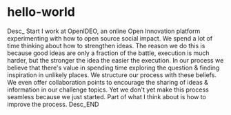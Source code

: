 # hello-world
Desc_ Start
I work at OpenIDEO, an online Open Innovation platform experimenting with how to open source social impact. We spend a lot of time thinking about how to strengthen ideas. The reason we do this is because good ideas are only a fraction of the battle, execution is much harder, but the stronger the idea the easier the execution. In our process we believe that there's value in spending time exploring the question & finding inspiration in unlikely places. We structure our process with these beliefs. We even offer collaboration points to encourage the sharing of ideas & information in our challenge topics. Yet we don't yet make this process seamless because we just started. Part of what I think about is how to improve the process.
Desc_END 
